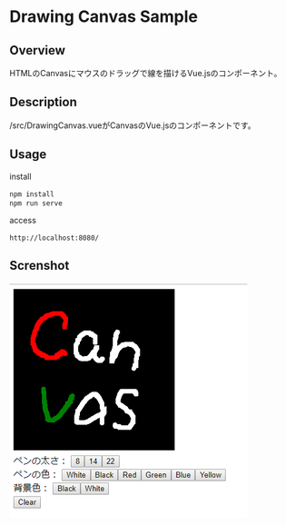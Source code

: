 # Drawing Canvas Sample

## Overview

HTMLのCanvasにマウスのドラッグで線を描けるVue.jsのコンポーネント。

## Description

/src/DrawingCanvas.vueがCanvasのVue.jsのコンポーネントです。

## Usage

install

    npm install
    npm run serve

access

    http://localhost:8080/

## Screnshot

![](image/screenshot.png)
